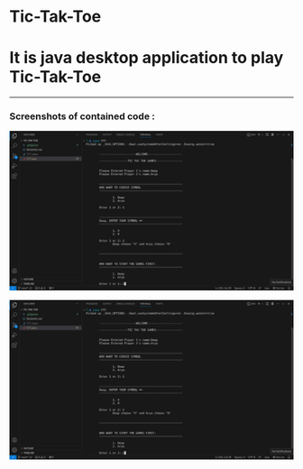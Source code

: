 # Tic-Tak-Toe
<h1>It is java desktop application to play Tic-Tak-Toe</h1>
<hr/>
<h3>Screenshots of contained code :</h3>

![screenshot1!](https://github.com/HakNinja/Tic-Tak-Toe/blob/1401101e1f9b49f0137c9bc7465f2f39d7e1987f/Screenshot/s1.png)

![screenshot1!](https://github.com/HakNinja/Tic-Tak-Toe/blob/1401101e1f9b49f0137c9bc7465f2f39d7e1987f/Screenshot/s1.png)

